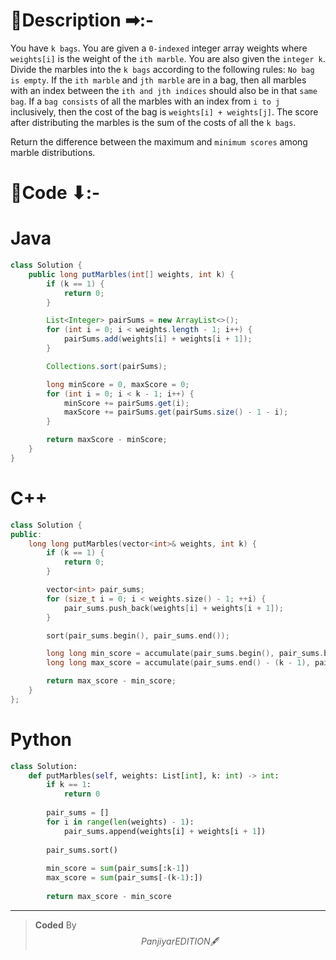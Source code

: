 # 📍Description ➡:-
<!-- Describe your first thoughts on how to solve this problem. -->
You have `k bags`. You are given a `0-indexed` integer array weights where `weights[i]` is the weight of the `ith marble`. You are also given the `integer k`.
Divide the marbles into the `k bags` according to the following rules:
`No bag is empty`.
If the `ith marble` and `jth marble` are in a bag, then all marbles with an index between the `ith and jth indices` should also be in that `same bag`.
If a `bag consists` of all the marbles with an index from `i to j` inclusively, then the cost of the bag is `weights[i] + weights[j]`.
The score after distributing the marbles is the sum of the costs of all the `k bags`.

Return the difference between the maximum and `minimum scores` among marble distributions.


# 📝Code ⬇:-


# Java
```java []
class Solution {
    public long putMarbles(int[] weights, int k) {
        if (k == 1) {
            return 0;
        }

        List<Integer> pairSums = new ArrayList<>();
        for (int i = 0; i < weights.length - 1; i++) {
            pairSums.add(weights[i] + weights[i + 1]);
        }

        Collections.sort(pairSums);

        long minScore = 0, maxScore = 0;
        for (int i = 0; i < k - 1; i++) {
            minScore += pairSums.get(i);
            maxScore += pairSums.get(pairSums.size() - 1 - i);
        }

        return maxScore - minScore;
    }
}

```

# C++
``` cpp []
class Solution {
public:
    long long putMarbles(vector<int>& weights, int k) {
        if (k == 1) {
            return 0;
        }

        vector<int> pair_sums;
        for (size_t i = 0; i < weights.size() - 1; ++i) {
            pair_sums.push_back(weights[i] + weights[i + 1]);
        }

        sort(pair_sums.begin(), pair_sums.end());

        long long min_score = accumulate(pair_sums.begin(), pair_sums.begin() + (k - 1), 0LL);
        long long max_score = accumulate(pair_sums.end() - (k - 1), pair_sums.end(), 0LL);

        return max_score - min_score;
    }
};
```

# Python
``` python []
class Solution:
    def putMarbles(self, weights: List[int], k: int) -> int:
        if k == 1:
            return 0
        
        pair_sums = []
        for i in range(len(weights) - 1):
            pair_sums.append(weights[i] + weights[i + 1])
        
        pair_sums.sort()
        
        min_score = sum(pair_sums[:k-1])
        max_score = sum(pair_sums[-(k-1):])
        
        return max_score - min_score  
```

---

>    **Coded** By $$Panjiyar EDITION 🖋  $$

               

